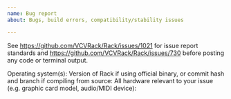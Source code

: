 ```yaml
---
name: Bug report
about: Bugs, build errors, compatibility/stability issues

---
```


See https://github.com/VCVRack/Rack/issues/1021 for issue report standards and https://github.com/VCVRack/Rack/issues/730 before posting any code or terminal output.

Operating system(s):
Version of Rack if using official binary, or commit hash and branch if compiling from source:
All hardware relevant to your issue (e.g. graphic card model, audio/MIDI device):
